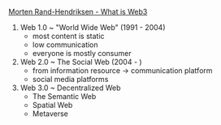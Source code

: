 [Morten Rand-Hendriksen - What is Web3](https://www.linkedin.com/learning/what-is-web3/)


1. Web 1.0 ~ "World Wide Web" (1991 - 2004)
   -  most content is static
   -  low communication
   -  everyone is mostly consumer 
2. Web 2.0 ~ The Social Web (2004 - )
   - from information resource -> communication platform 
   - social media platforms
3. Web 3.0 ~ Decentralized Web
   -  The Semantic Web
   -  Spatial Web
   -  Metaverse